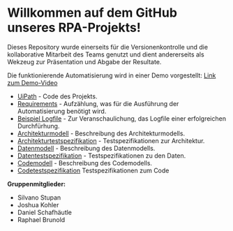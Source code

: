 # Willkommen auf dem GitHub unseres RPA-Projekts!

Dieses Repository wurde einerseits für die Versionenkontrolle und die kollaborative Mitarbeit des Teams genutzt und dient andererseits als Wekzeug zur Präsentation und Abgabe der Resultate.

Die funktionierende Automatisierung wird in einer Demo vorgestellt:
[Link zum Demo-Video](https://photos.onedrive.com/share/3083D8FE9F20F472!600763?cid=3083D8FE9F20F472&resId=3083D8FE9F20F472!600763&authkey=!AGHJWZlXzTnmB2M&ithint=video&e=FbJku4)

- [UiPath](UiPath) - Code des Projekts.
- [Requirements](Requirements.pdf) - Aufzählung, was für die Ausführung der Automatisierung benötigt wird.
- [Beispiel Logfile](Beispiel_Logfile.txt) - Zur Veranschaulichung, das Logfile einer erfolgreichen Durchfürhung.
- [Architekturmodell](Architekturmodell.pdf) - Beschreibung des Architekturmodells.
- [Architekturtestspezifikation](Architekturtestspezifikation.pdf) - Testspezifikationen zur Architektur.
- [Datenmodell](Datenmodell.pdf) - Beschreibung des Datenmodells.
- [Datentestspezifikation](Datentestspezifikation.pdf) - Testspezifikationen zu den Daten.
- [Codemodell](Codemodell.pdf) - Beschreibung des Codemodells.
- [Codetestspezifikation](Codetestspezifikation.pdf) Testspezifikationen zum Code


**Gruppenmitglieder:**
- Silvano Stupan
- Joshua Kohler
- Daniel Schafhäutle
- Raphael Brunold